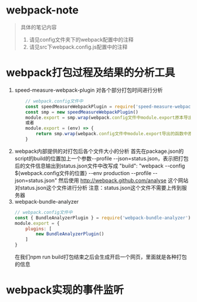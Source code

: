 # webpack-note
> 具体的笔记内容 
> 1. 请见config文件夹下的webpack配置中的注释
> 2. 请见src下webpack.config.js配置中的注释

# webpack打包过程及结果的分析工具
1. speed-measure-webpack-plugin 对各个部分打包时间进行分析
    ```js
        // webpack.config文件中
        const speedMeasureWebpackPlugin = require('speed-measure-webpack-plugin')
        const smp = new speedMeasureWebpackPlugin()
        module.export = smp.wrap(webpack.config文件中module.export原本导出的对象)
        或者
        module.export = (env) => {
            return smp.wrap(webpack.config文件中module.export导出的函数中原本要返回的对象)
        }
    ```
2. webpack内部提供的对打包后各个文件大小的分析
    首先在package.json的script的build的位置加上一个参数--profile --json=status.json，表示把打包后的文件信息输出到status.json文件中改写成 "build": "webpack --config ${webpack.config文件的位置} --env production --profile --json=status.json"
    然后使用 http://webpack.github.com/analyse 这个网站对status.json这个文件进行分析
    注意：status.json这个文件不需要上传到服务器
3. webpack-bundle-analyzer
    ```js
    // webpack.config文件中
    const { BundleAnalyzerPlugin } = require('webpack-bundle-analyzer')
    module.export = {
        plugins: [
            new BundleAnalyzerPlugin()
        ]
    }
    ```
    在我们npm run build打包结束之后会生成开启一个网页，里面就是各种打包的信息

# webpack实现的事件监听
```js
    
```